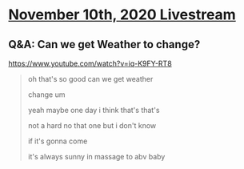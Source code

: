 # [November 10th, 2020 Livestream](../2020-11-10.md)
## Q&A: Can we get Weather to change?
https://www.youtube.com/watch?v=iq-K9FY-RT8
> oh that's so good can we get weather
>
> change um
>
> yeah maybe one day i think that's that's
>
> not a hard no that one but i don't know
>
> if it's gonna come
>
> it's always sunny in massage to abv baby
>
